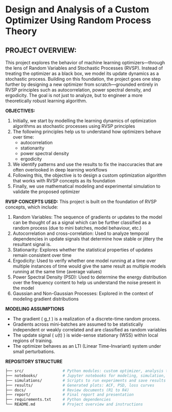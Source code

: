 # Design and Analysis of a Custom Optimizer Using Random Process Theory
## PROJECT OVERVIEW:
This project explores the behavior of machine learning optimizers—through the lens of Random Variables and Stochastic Processes (RVSP). Instead of treating the optimizer as a black box, we model its update dynamics as a stochastic process.
Building on this foundation, the project goes one step further by designing a new optimizer from scratch—grounded entirely in RVSP principles such as autocorrelation, power spectral density, and ergodicity. The goal is not just to analyze, but to engineer a more theoretically robust learning algorithm.

**OBJECTIVES:**
1. Initially, we start by modelling the learning dynamics of optimization algorithms as stochastic processes using RVSP principles
2. The following principles help us to understand how optimizers behave over time:
   - autocorrelation
   - stationarity
   - power spectral density
   - ergodicity
3. We identify patterns and use the results to fix the inaccuracies that are often overlooked in deep learning workflows
4. Following this, the objective is to design a custom optimization algorithm that works with RVSP concepts as its foundation
5. Finally, we use mathematical modeling and experimental simulation to validate the proposed optimizer


**RVSP CONCEPTS USED:**
This project is built on the foundation of RVSP concepts, which include:
1. Random Variables: The sequence of gradients or updates to the model can be thought of as a signal which can be further classified as a random process (due to mini batches, model behaviour, etc.)
2. Autocorrelation and cross-correlation: Used to analyze temporal dependencies in update signals that determine how stable or jittery the resultant signal is.
3. Stationarity: Explores whether the statistical properties of updates remain consistent over time 
4. Ergodicity: Used to verify whether one model running at a time over multiple instances of time would give the same result as multiple models running at the same time (average values)
5. Power Spectral Density (PSD): Used to determine the energy distribution over the frequency content to help us understand the noise present in the model
6. Gaussian and Non-Gaussian Processes: Explored in the context of modeling gradient distributions


**MODELING ASSUMPTIONS**
- The gradient \( g_t \) is a realization of a discrete-time random process.
- Gradients across mini-batches are assumed to be statistically independent or weakly correlated and are classified as random variables
- The update signal \( u(t) \) is wide-sense stationary (WSS) within local regions of training.
- The optimizer behaves as an LTI (Linear Time-Invariant) system under small perturbations.

**REPOSITORY STRUCTURE**
```bash
├── src/                 # Python modules: custom optimizer, analysis tools
├── notebooks/           # Jupyter notebooks for modeling, simulation, plotting
├── simulations/         # Scripts to run experiments and save results
├── results/             # Generated plots: ACF, PSD, loss curves
├── docs/                # Review documents (R1 to R4)
├── report/              # Final report and presentation
├── requirements.txt     # Python dependencies
└── README.md            # Project overview and instructions
